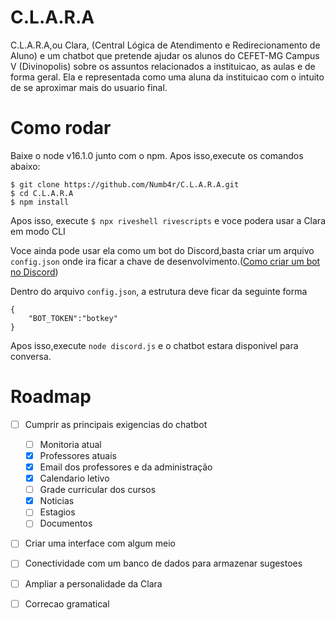# C.L.A.R.A
C.L.A.R.A,ou Clara, (Central Lógica de Atendimento e Redirecionamento de Aluno) e um chatbot que pretende ajudar os alunos do CEFET-MG Campus V (Divinopolis) sobre os assuntos relacionados a instituicao, as aulas e de forma geral. Ela e representada como uma aluna da instituicao com o intuito de se aproximar mais do usuario final.

# Como rodar

Baixe o node v16.1.0 junto com o npm. Apos isso,execute os comandos abaixo:

```
$ git clone https://github.com/Numb4r/C.L.A.R.A.git
$ cd C.L.A.R.A
$ npm install
```
Apos isso, execute ``$ npx riveshell rivescripts`` e voce podera usar a Clara em modo CLI

Voce ainda pode usar ela como um bot do Discord,basta criar um arquivo ``config.json`` onde
ira ficar a chave de desenvolvimento.([Como criar um bot no Discord](https://www.techtudo.com.br/dicas-e-tutoriais/2020/01/como-criar-bot-no-discord.ghtml))

Dentro do arquivo ``config.json``, a estrutura deve ficar da seguinte forma
```
{
    "BOT_TOKEN":"botkey"
}
```
Apos isso,execute ``node discord.js`` e o chatbot estara disponivel para conversa.

# Roadmap 
- [ ] Cumprir as principais exigencias do chatbot  
  
  - [ ] Monitoria atual 
  - [X] Professores atuais
  - [X] Email dos professores e da administração 
  - [X] Calendario letivo 
  - [ ] Grade curricular dos cursos 
  - [X] Noticias 
  - [ ] Estagios 
  - [ ] Documentos 
- [ ] Criar uma interface com algum meio
- [ ] Conectividade com um banco de dados para armazenar sugestoes
- [ ] Ampliar a personalidade da Clara
- [ ] Correcao gramatical
